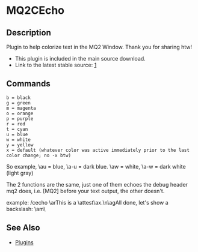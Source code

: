 # MQ2CEcho

## Description

Plugin to help colorize text in the MQ2 Window. Thank you for sharing htw!

* This plugin is included in the main source download.
* Link to the latest stable source: [1](https://macroquest2.com/phpBB3/viewtopic.php?f=47&p=152508#p152508)

## Commands

`b = black`  
`g = green`  
`m = magenta`  
`o = orange`  
`p = purple`  
`r = red`  
`t = cyan`  
`u = blue`  
`w = white`  
`y = yellow`  
`x = default (whatever color was active immediately prior to the last color change; no -x btw)`

So example, \au = blue, \a-u = dark blue. \aw = white, \a-w = dark white \(light gray\)

The 2 functions are the same, just one of them echoes the debug header mq2 does, i.e. \[MQ2\] before your text output, the other doesn't.

example: /cecho \arThis is a \attest\ax.\n\agAll done, let's show a backslash: \am\

## See Also

* [Plugins](../../documentation/macroquest2-plugins.md)

